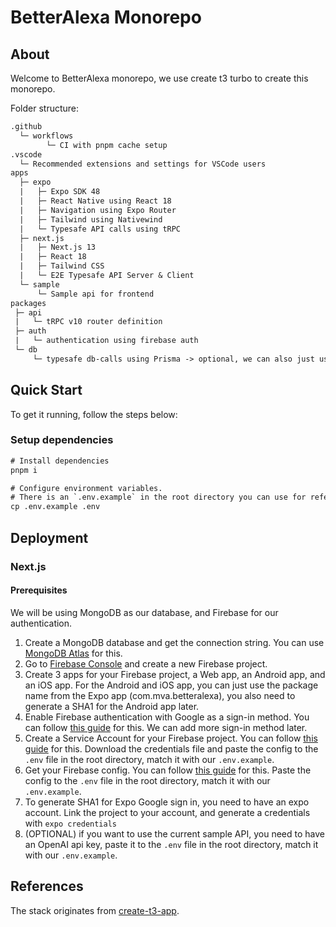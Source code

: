 # BetterAlexa Monorepo

## About

Welcome to BetterAlexa monorepo, we use create t3 turbo to create this monorepo.

Folder structure:

```txt
.github
  └─ workflows
        └─ CI with pnpm cache setup
.vscode
  └─ Recommended extensions and settings for VSCode users
apps
  ├─ expo
  |   ├─ Expo SDK 48
  |   ├─ React Native using React 18
  |   ├─ Navigation using Expo Router
  |   ├─ Tailwind using Nativewind
  |   └─ Typesafe API calls using tRPC
  ├─ next.js
  |   ├─ Next.js 13
  |   ├─ React 18
  |   ├─ Tailwind CSS
  |   └─ E2E Typesafe API Server & Client
  └─ sample
      └─ Sample api for frontend
packages
 ├─ api
 |   └─ tRPC v10 router definition
 ├─ auth
 |   └─ authentication using firebase auth
 └─ db
     └─ typesafe db-calls using Prisma -> optional, we can also just use mongodb client
```

## Quick Start

To get it running, follow the steps below:

### Setup dependencies

```txt
# Install dependencies
pnpm i

# Configure environment variables.
# There is an `.env.example` in the root directory you can use for reference
cp .env.example .env
```

## Deployment

### Next.js

#### Prerequisites

We will be using MongoDB as our database, and Firebase for our authentication.
<!-- TODO update -->
1. Create a MongoDB database and get the connection string. You can use [MongoDB Atlas](https://www.mongodb.com/cloud/atlas) for this.
2. Go to [Firebase Console](https://console.firebase.google.com/) and create a new Firebase project.
3. Create 3 apps for your Firebase project, a Web app, an Android app, and an iOS app. For the Android and iOS app, you can just use the package name from the Expo app (com.mva.betteralexa), you also need to generate a SHA1 for the Android app later.
4. Enable Firebase authentication with Google as a sign-in method. You can follow [this guide](https://firebase.google.com/docs/auth/web/google-signin) for this. We can add more sign-in method later.
5. Create a Service Account for your Firebase project. You can follow [this guide](https://firebase.google.com/docs/admin/setup#initialize-sdk) for this. Download the credentials file and paste the config to the `.env` file in the root directory, match it with our `.env.example`.
6. Get your Firebase config. You can follow [this guide](https://firebase.google.com/docs/web/setup#config-object) for this. Paste the config to the `.env` file in the root directory, match it with our `.env.example`.
7. To generate SHA1 for Expo Google sign in, you need to have an expo account. Link the project to your account, and generate a credentials with `expo credentials`
8. (OPTIONAL) if you want to use the current sample API, you need to have an OpenAI api key, paste it to the `.env` file in the root directory, match it with our `.env.example`.
## References

The stack originates from [create-t3-app](https://github.com/t3-oss/create-t3-app).
